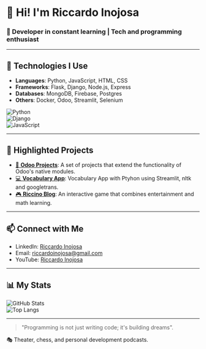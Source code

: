 # 👋 Hi! I'm Riccardo Inojosa  
### 🌟 Developer in constant learning | Tech and programming enthusiast

---

## 🚀 Technologies I Use
- **Languages**: Python, JavaScript, HTML, CSS
- **Frameworks**: Flask, Django, Node.js, Express
- **Databases**: MongoDB, Firebase, Postgres
- **Others**: Docker, Odoo, Streamlit, Selenium

![Python](https://img.shields.io/badge/-Python-3776AB?logo=python&logoColor=white)  
![Django](https://img.shields.io/badge/-Django-092E20?logo=django&logoColor=white)  
![JavaScript](https://img.shields.io/badge/-JavaScript-F7DF1E?logo=javascript&logoColor=black)

---

## 🌟 Highlighted Projects
- [📄 **Odoo Projects**](https://github.com/Riccino22/odoo_projects): A set of projects that extend the functionality of Odoo's native modules.
- [💻 **Vocabulary App**](https://github.com/Riccino22/vocabulary_app): Vocabulary App with Ptyhon using Streamlit, nltk and googletrans.
- [🎮 **Riccino Blog**](https://github.com/Riccino22/riccino-blog/): An interactive game that combines entertainment and math learning.

---

## 📫 Connect with Me
- LinkedIn: [Riccardo Inojosa](https://linkedin.com/in/riccino)
- Email: riccardoinojosa@gmail.com
- YouTube: [Riccardo Inojosa](https://www.youtube.com/@riccino22)

---

## 📊 My Stats
![GitHub Stats](https://github-readme-stats.vercel.app/api?username=Riccino22&show_icons=true&theme=radical)  
![Top Langs](https://github-readme-stats.vercel.app/api/top-langs/?username=Riccino22&layout=compact)

---

> "Programming is not just writing code; it's building dreams".

🎭 Theater, chess, and personal development podcasts.

